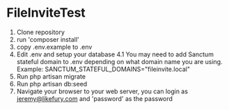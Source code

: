 # FileInviteTest

1. Clone repository
2. run 'composer install'
3. copy .env.example to .env
4. Edit .env and setup your database
4.1 You may need to add Sanctum stateful domain to .env depending on what domain name you are using. Example: SANCTUM_STATEFUL_DOMAINS="fileinvite.local"
5. Run php artisan migrate
6. Run php artisan db:seed
7. Navigate your browser to your web server, you can login as jeremy@likefury.com and 'password' as the password

